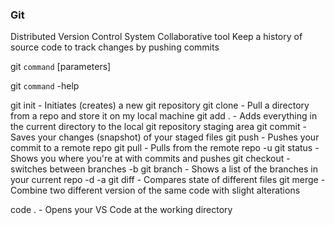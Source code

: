 ### Git
Distributed Version Control System
Collaborative tool
Keep a history of source code to track changes
    by pushing commits

git `command` [parameters]

git `command` -help

git init - Initiates (creates) a new git repository
git clone - Pull a directory from a repo and store it on my local machine
git add . - Adds everything in the current directory to the local git repository staging area
git commit - Saves your changes (snapshot) of your staged files
git push - Pushes your commit to a remote repo
git pull - Pulls from the remote repo
    -u 
git status - Shows you where you're at with commits and pushes
git checkout - switches between branches
    -b
git branch - Shows a list of the branches in your current repo
    -d
    -a
git diff - Compares state of different files
git merge - Combine two different version of the same code with slight alterations

code . - Opens your VS Code at the working directory